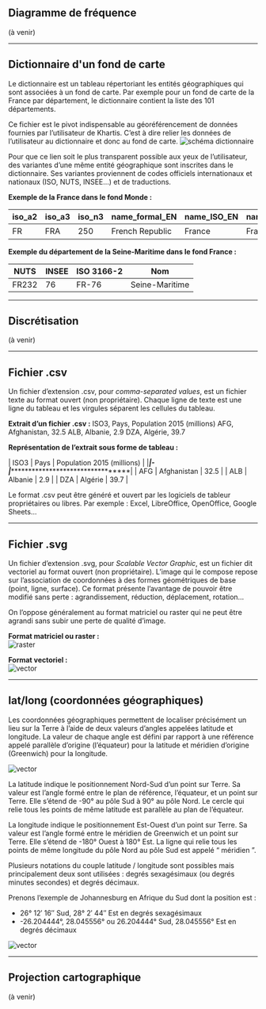 ## Diagramme de fréquence
(à venir)

***

## Dictionnaire d'un fond de carte
Le dictionnaire est un tableau répertoriant les entités géographiques qui sont associées à un fond de carte. Par exemple pour un fond de carte de la France par département, le dictionnaire contient la liste des 101 départements.

Ce fichier est le pivot indispensable au géoréférencement de données fournies par l’utilisateur de Khartis. C’est à dire relier les données de l’utilisateur au dictionnaire et donc au fond de carte.
![schéma dictionnaire](/assets/dictionnaire.png)

Pour que ce lien soit le plus transparent possible aux yeux de l’utilisateur, des variantes d’une même entité géographique sont inscrites dans le dictionnaire. Ses variantes proviennent de codes officiels internationaux et nationaux (ISO, NUTS, INSEE…) et de traductions.

**Exemple de la France dans le fond Monde :**

| iso_a2 | iso_a3 | iso_n3 | name_formal_EN  | name_ISO_EN | name_ISO_FR | name_UN_ES | name_UN_RU | name_UN_CN | name_UN_AR |
|------------|------------|------------|------------------------|------------------|-------------------|------------------|------------------|------------------|------------------|
| FR     | FRA    | 250    | French Republic | France      | France (la) | Francia    | Франция    | 法国       | فرنسا      |

**Exemple du département de la Seine-Maritime dans le fond France :**

| NUTS  | INSEE | ISO 3166-2 | Nom            |
|---------|---------|------------------|------------------------|
| FR232 | 76    | FR-76      | Seine-Maritime |

***

## Discrétisation
(à venir)

***

## Fichier .csv
Un fichier d’extension .csv, pour *comma-separated values*, est un fichier texte au format ouvert (non propriétaire). Chaque ligne de texte est une ligne du tableau et les virgules séparent les cellules du tableau.

**Extrait d’un fichier .csv :**
ISO3, Pays, Population 2015 (millions)
AFG, Afghanistan, 32.5
ALB, Albanie, 2.9
DZA, Algérie, 39.7

**Représentation de l’extrait sous forme de tableau :**

| ISO3 | Pays        | Population 2015 (millions) |
|*********|******************-|******************************************|
| AFG  | Afghanistan | 32.5                       |
| ALB  | Albanie     | 2.9                        |
| DZA  | Algérie     | 39.7                       |

Le format .csv peut être généré et ouvert par les logiciels de tableur propriétaires ou libres. Par exemple : Excel, LibreOffice, OpenOffice, Google Sheets...

***

## Fichier .svg
Un fichier d’extension .svg, pour *Scalable Vector Graphic*, est un fichier dit vectoriel au format ouvert (non propriétaire). L’image qui le compose repose sur l’association de coordonnées à des formes géométriques de base (point, ligne, surface). Ce format présente l’avantage de pouvoir être modifié sans perte : agrandissement, réduction, déplacement, rotation…

On l’oppose généralement au format matriciel ou raster qui ne peut être agrandi sans subir une perte de qualité d’image.

**Format matriciel ou raster :**   
![raster](/assets/svg-raster.png)

**Format vectoriel :**   
![vector](/assets/svg-vector.png)

***

## lat/long (coordonnées géographiques)
Les coordonnées géographiques permettent de localiser précisément un lieu sur la Terre à l’aide de deux valeurs d’angles appelées latitude et longitude. La valeur de chaque angle est défini par rapport à une référence appelé parallèle d’origine (l’équateur) pour la latitude et méridien d’origine (Greenwich) pour la longitude.

![vector](/assets/lat-long.png)

La latitude indique le positionnement Nord-Sud d’un point sur Terre. Sa valeur est l’angle formé entre le plan de référence, l’équateur, et un point sur Terre. Elle s’étend de -90° au pôle Sud à 90° au pôle Nord. Le cercle qui relie tous les points de même latitude est parallèle au plan de l’équateur.

La longitude indique le positionnement Est-Ouest d’un point sur Terre. Sa valeur est l’angle formé entre le méridien de Greenwich et un point sur Terre. Elle s’étend de -180° Ouest à 180° Est. La ligne qui relie tous les points de même longitude du pôle Nord au pôle Sud est appelé “ méridien ”.

Plusieurs notations du couple latitude / longitude sont possibles mais principalement deux sont utilisées : degrés sexagésimaux (ou degrés minutes secondes) et degrés décimaux.

Prenons l’exemple de Johannesburg en Afrique du Sud dont la position est :
+   26° 12′ 16″ Sud, 28° 2′ 44″ Est en degrés sexagésimaux
+   -26.204444°, 28.045556° ou 26.204444° Sud, 28.045556° Est en degrés décimaux

![vector](/assets/lat-long-exemple.png)

***

## Projection cartographique
(à venir)